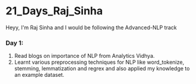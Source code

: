 # 21_Days_Raj_Sinha
Heyy, I'm Raj Sinha and I would be following the Advanced-NLP track

### Day 1:
1. Read blogs on importance of NLP from Analytics Vidhya.
2. Learnt various preprocessing techniques for NLP like word_tokenize, stemming, lemmatization and regrex and also applied my knowledge to an example dataset.
